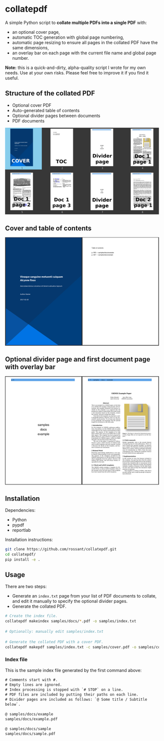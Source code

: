 # collatepdf

A simple Python script to **collate multiple PDFs into a single PDF** with:

* an optional cover page,
* automatic TOC generation with global page numbering,
* automatic page resizing to ensure all pages in the collated PDF have the same dimensions,
* an overlay bar on each page with the current file name and global page number.

**Note:** this is a quick-and-dirty, alpha-quality script I wrote for my own needs. Use at your own risks. Please feel free to improve it if you find it useful.

## Structure of the collated PDF

- Optional cover PDF
- Auto-generated table of contents
- Optional divider pages between documents
- PDF documents

![](screenshots/collatepdf.png)

## Cover and table of contents

![](screenshots/cover.png)

## Optional divider page and first document page with overlay bar

![](screenshots/divider.png)

## Installation

Dependencies:

- Python
- pypdf
- reportlab

Installation instructions:

```bash
git clone https://github.com/rossant/collatepdf.git
cd collatepdf/
pip install -e .
```

## Usage

There are two steps:

- Generate an `index.txt` page from your list of PDF documents to collate, and edit it manually to specify the optional divider pages.
- Generate the collated PDF.

```bash
# Create the index file.
collatepdf makeindex samples/docs/*.pdf -o samples/index.txt

# Optionally: manually edit samples/index.txt

# Generate the collated PDF with a cover PDF.
collatepdf makepdf samples/index.txt -c samples/cover.pdf -o samples/collated.pdf
```

### Index file

This is the sample index file generated by the first command above:

```
# Comments start with #.
# Empty lines are ignored.
# Index processing is stopped with `# STOP` on a line.
# PDF files are included by putting their paths on each line.
# Divider pages are included as follows: `@ Some title / Subtitle below`.

@ samples/docs/example
samples/docs/example.pdf

@ samples/docs/sample
samples/docs/sample.pdf
```
